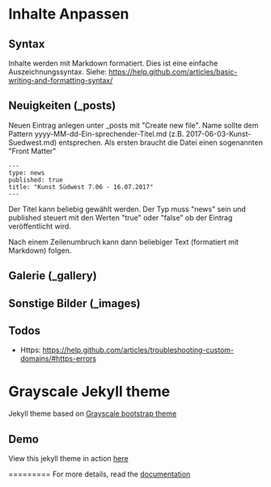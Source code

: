Inhalte Anpassen
=========================

## Syntax 
Inhalte werden mit Markdown formatiert. Dies ist eine einfache Auszeichnungssyntax.
Siehe: https://help.github.com/articles/basic-writing-and-formatting-syntax/


## Neuigkeiten (_posts)
Neuen Eintrag anlegen unter _posts mit "Create new file". Name sollte dem Pattern yyyy-MM-dd-Ein-sprechender-Titel.md (z.B. 2017-06-03-Kunst-Suedwest.md) entsprechen.
Als ersten braucht die Datei einen sogenannten "Front Matter"
```
---
type: news
published: true
title: "Kunst Südwest 7.06 - 16.07.2017"
---
```
Der Titel kann beliebig gewählt werden. Der Typ muss "news" sein und published steuert mit den Werten "true" oder "false" ob der Eintrag veröffentlicht wird.

Nach einem Zeilenumbruch kann dann beliebiger Text (formatiert mit Markdown) folgen.

## Galerie (_gallery)


## Sonstige Bilder (_images)


## Todos
* Https: https://help.github.com/articles/troubleshooting-custom-domains/#https-errors



Grayscale Jekyll theme
=========================

Jekyll theme based on [Grayscale bootstrap theme ](http://ironsummitmedia.github.io/startbootstrap-grayscale/)

## Demo
View this jekyll theme in action [here](https://jeromelachaud.github.io/grayscale-theme)

=========
For more details, read the [documentation](http://jekyllrb.com/)
